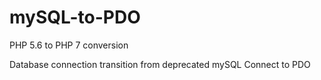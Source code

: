 # mySQL-to-PDO
PHP 5.6 to PHP 7 conversion

Database connection transition from deprecated mySQL Connect to PDO
